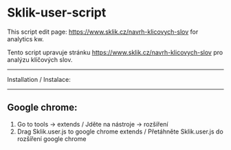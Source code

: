 Sklik-user-script
=================

This script edit page: https://www.sklik.cz/navrh-klicovych-slov for analytics kw. 

Tento script upravuje stránku https://www.sklik.cz/navrh-klicovych-slov pro analýzu klíčových slov.

************************
Installation / Instalace:
************************

Google chrome:
--------------

1. Go to tools -> extends       					 /  Jděte na nástroje -> rozšíření
2. Drag Sklik.user.js to google chrome extends 		 /  Přetáhněte Sklik.user.js do rozšíření google chrome  